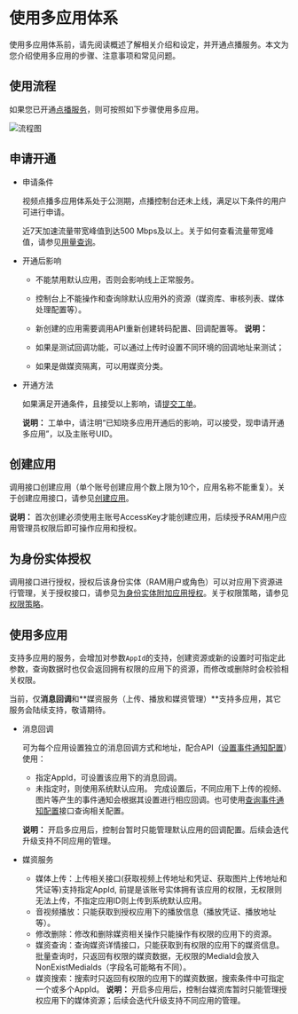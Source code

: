 # 使用多应用体系

使用多应用体系前，请先阅读概述了解相关介绍和设定，并开通点播服务。本文为您介绍使用多应用的步骤、注意事项和常见问题。

## 使用流程

如果您已开通[点播服务](https://www.aliyun.com/product/vod?spm=a2c4g.11186623.2.20.67e51a9e8NkYq1)，则可按照如下步骤使用多应用。

![流程图](https://static-aliyun-doc.oss-accelerate.aliyuncs.com/assets/img/zh-CN/5430134061/p178538.png)

## 申请开通

-   申请条件

    视频点播多应用体系处于公测期，点播控制台还未上线，满足以下条件的用户可进行申请。

    近7天加速流量带宽峰值到达500 Mbps及以上。关于如何查看流量带宽峰值，请参见[用量查询](https://vod.console.aliyun.com/?spm=a2c4g.11186623.2.22.67e51a9e8NkYq1#/usage/flow)。

-   开通后影响

    -   不能禁用默认应用，否则会影响线上正常服务。
    -   控制台上不能操作和查询除默认应用外的资源（媒资库、审核列表、媒体处理配置等）。
    -   新创建的应用需要调用API重新创建转码配置、回调配置等。
    **说明：**

    -   如果是测试回调功能，可以通过上传时设置不同环境的回调地址来测试；
    -   如果是做媒资隔离，可以用媒资分类。
-   开通方法

    如果满足开通条件，且接受以上影响，请[提交工单](https://selfservice.console.aliyun.com/ticket/category/vod/recommend/561)。

    **说明：** 工单中，请注明“已知晓多应用开通后的影响，可以接受，现申请开通多应用”，以及主账号UID。


## 创建应用

调用接口创建应用（单个账号创建应用个数上限为10个，应用名称不能重复）。关于创建应用接口，请参见[创建应用](/cn.zh-CN/服务端API/多应用体系/应用管理/创建应用.md)。

**说明：** 首次创建必须使用主账号AccessKey才能创建应用，后续授予RAM用户应用管理员权限后即可操作应用和授权。

## 为身份实体授权

调用接口进行授权，授权后该身份实体（RAM用户或角色）可以对应用下资源进行管理，关于授权接口，请参见[为身份实体附加应用授权](/cn.zh-CN/服务端API/多应用体系/授权管理/为身份实体附加应用授权.md)。关于权限策略，请参见[权限策略](/cn.zh-CN/开发指南/多应用体系/概述.md)。

## 使用多应用

支持多应用的服务，会增加对参数`AppId`的支持，创建资源或新的设置时可指定此参数，查询数据时也仅会返回拥有权限的应用下的资源，而修改或删除时会校验相关权限。

当前，仅**消息回调**和**媒资服务（上传、播放和媒资管理）**支持多应用，其它服务会陆续支持，敬请期待。

-   消息回调

    可为每个应用设置独立的消息回调方式和地址，配合API（[设置事件通知配置](/cn.zh-CN/服务端API/全局配置/事件通知/设置事件通知配置.md)）使用：

    -   指定AppId，可设置该应用下的消息回调。
    -   未指定时，则使用系统默认应用。
    完成设置后，不同应用下上传的视频、图片等产生的事件通知会根据其设置进行相应回调。也可使用[查询事件通知配置](/cn.zh-CN/服务端API/全局配置/事件通知/查询事件通知配置.md)接口查询相关配置。

    **说明：** 开启多应用后，控制台暂时只能管理默认应用的回调配置。后续会迭代升级支持不同应用的管理。

-   媒资服务

    -   媒体上传：上传相关接口\(获取视频上传地址和凭证、获取图片上传地址和凭证等\)支持指定AppId, 前提是该账号实体拥有该应用的权限，无权限则无法上传，不指定应用ID则上传到系统默认应用。
    -   音视频播放：只能获取到授权应用下的播放信息（播放凭证、播放地址等）。
    -   修改删除：修改和删除媒资相关操作只能操作有权限的应用下的资源。
    -   媒资查询：查询媒资详情接口，只能获取到有权限的应用下的媒资信息。批量查询时，只返回有权限的媒资数据，无权限的MediaId会放入NonExistMediaIds（字段名可能略有不同）。
    -   媒资搜索：搜索时只返回有权限的应用下的媒资数据，搜索条件中可指定一个或多个AppId。
    **说明：** 开启多应用后，控制台媒资库暂时只能管理授权应用下的媒体资源；后续会迭代升级支持不同应用的管理。


